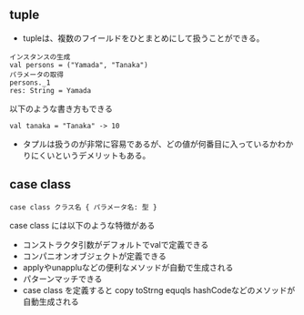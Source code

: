 ## tuple
- tupleは、複数のフイールドをひとまとめにして扱うことができる。
```
インスタンスの生成
val persons = ("Yamada", "Tanaka")
パラメータの取得
persons._1 
res: String = Yamada
```
以下のような書き方もできる
```
val tanaka = "Tanaka" -> 10
```
- タプルは扱うのが非常に容易であるが、どの値が何番目に入っているかわかりにくいというデメリットもある。
## case class
```
case class クラス名 { パラメータ名: 型 }
```
case class には以下のような特徴がある
- コンストラクタ引数がデフォルトでvalで定義できる
- コンパニオンオブジェクトが定義できる
- applyやunappluなどの便利なメソッドが自動で生成される
- パターンマッチできる
- case class を定義すると copy toStrng equqls hashCodeなどのメソッドが自動生成される

